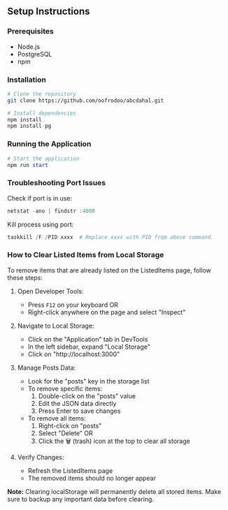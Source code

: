 ## Setup Instructions

### Prerequisites

- Node.js
- PostgreSQL
- npm

### Installation

```bash ma lekhne
# Clone the repository
git clone https://github.com/oofrodoo/abcdahal.git

# Install dependencies
npm install
npm install pg
```

### Running the Application

```powershell
# Start the application
npm run start
```

### Troubleshooting Port Issues

Check if port is in use:

```powershell
netstat -ano | findstr :4000
```

Kill process using port:

```powershell
taskkill /F /PID xxxx  # Replace xxxx with PID from above command
```

### How to Clear Listed Items from Local Storage

To remove items that are already listed on the ListedItems page, follow these steps:

1. Open Developer Tools:

   - Press `F12` on your keyboard OR
   - Right-click anywhere on the page and select "Inspect"

2. Navigate to Local Storage:

   - Click on the "Application" tab in DevTools
   - In the left sidebar, expand "Local Storage"
   - Click on "http://localhost:3000"

3. Manage Posts Data:

   - Look for the "posts" key in the storage list
   - To remove specific items:
     1. Double-click on the "posts" value
     2. Edit the JSON data directly
     3. Press Enter to save changes
   - To remove all items:
     1. Right-click on "posts"
     2. Select "Delete" OR
     3. Click the 🗑️ (trash) icon at the top to clear all storage

4. Verify Changes:
   - Refresh the ListedItems page
   - The removed items should no longer appear

**Note:** Clearing localStorage will permanently delete all stored items. Make sure to backup any important data before clearing.
